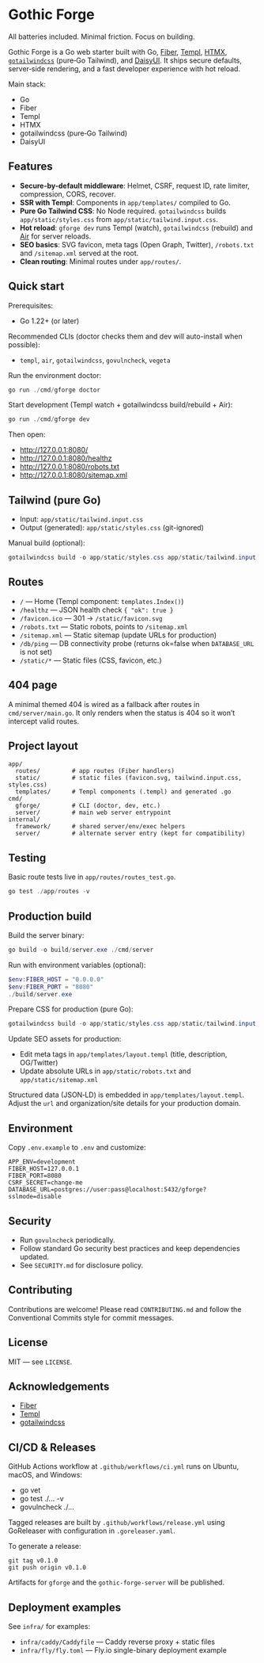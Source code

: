 # Gothic Forge

All batteries included. Minimal friction. Focus on building.

Gothic Forge is a Go web starter built with Go, [Fiber](https://github.com/gofiber/fiber),
[Templ](https://github.com/a-h/templ), [HTMX](https://htmx.org/),
[`gotailwindcss`](https://github.com/gotailwindcss/tailwind) (pure‑Go Tailwind),
and [DaisyUI](https://daisyui.com/). It ships secure defaults, server‑side
rendering, and a fast developer experience with hot reload.

Main stack:

- Go
- Fiber
- Templ
- HTMX
- gotailwindcss (pure‑Go Tailwind)
- DaisyUI

## Features

- **Secure-by-default middleware**: Helmet, CSRF, request ID, rate limiter,
  compression, CORS, recover.
- **SSR with Templ**: Components in `app/templates/` compiled to Go.
- **Pure Go Tailwind CSS**: No Node required. `gotailwindcss` builds
  `app/static/styles.css` from `app/static/tailwind.input.css`.
- **Hot reload**: `gforge dev` runs Templ (watch), `gotailwindcss` (rebuild) and
  [Air](https://github.com/air-verse/air) for server reloads.
- **SEO basics**: SVG favicon, meta tags (Open Graph, Twitter), `/robots.txt`
  and `/sitemap.xml` served at the root.
- **Clean routing**: Minimal routes under `app/routes/`.

## Quick start

Prerequisites:

- Go 1.22+ (or later)

Recommended CLIs (doctor checks them and dev will auto-install when possible):

- `templ`, `air`, `gotailwindcss`, `govulncheck`, `vegeta`

Run the environment doctor:

```powershell
go run ./cmd/gforge doctor
```

Start development (Templ watch + gotailwindcss build/rebuild + Air):

```powershell
go run ./cmd/gforge dev
```

Then open:

- http://127.0.0.1:8080/
- http://127.0.0.1:8080/healthz
- http://127.0.0.1:8080/robots.txt
- http://127.0.0.1:8080/sitemap.xml

## Tailwind (pure Go)

- Input: `app/static/tailwind.input.css`
- Output (generated): `app/static/styles.css` (git-ignored)

Manual build (optional):

```powershell
gotailwindcss build -o app/static/styles.css app/static/tailwind.input.css
```

## Routes

- `/` — Home (Templ component: `templates.Index()`)
- `/healthz` — JSON health check `{ "ok": true }`
- `/favicon.ico` — 301 → `/static/favicon.svg`
- `/robots.txt` — Static robots, points to `/sitemap.xml`
- `/sitemap.xml` — Static sitemap (update URLs for production)
- `/db/ping` — DB connectivity probe (returns ok=false when `DATABASE_URL` is not set)
- `/static/*` — Static files (CSS, favicon, etc.)

## 404 page

A minimal themed 404 is wired as a fallback after routes in
`cmd/server/main.go`. It only renders when the status is 404 so it won’t
intercept valid routes.

## Project layout

```
app/
  routes/         # app routes (Fiber handlers)
  static/         # static files (favicon.svg, tailwind.input.css, styles.css)
  templates/      # Templ components (.templ) and generated .go
cmd/
  gforge/         # CLI (doctor, dev, etc.)
  server/         # main web server entrypoint
internal/
  framework/      # shared server/env/exec helpers
  server/         # alternate server entry (kept for compatibility)
```

## Testing

Basic route tests live in `app/routes/routes_test.go`.

```powershell
go test ./app/routes -v
```

## Production build

Build the server binary:

```powershell
go build -o build/server.exe ./cmd/server
```

Run with environment variables (optional):

```powershell
$env:FIBER_HOST = "0.0.0.0"
$env:FIBER_PORT = "8080"
./build/server.exe
```

Prepare CSS for production (pure Go):

```powershell
gotailwindcss build -o app/static/styles.css app/static/tailwind.input.css
```

Update SEO assets for production:

- Edit meta tags in `app/templates/layout.templ` (title, description, OG/Twitter)
- Update absolute URLs in `app/static/robots.txt` and `app/static/sitemap.xml`

Structured data (JSON‑LD) is embedded in `app/templates/layout.templ`. Adjust
the `url` and organization/site details for your production domain.

## Environment

Copy `.env.example` to `.env` and customize:

```
APP_ENV=development
FIBER_HOST=127.0.0.1
FIBER_PORT=8080
CSRF_SECRET=change-me
DATABASE_URL=postgres://user:pass@localhost:5432/gforge?sslmode=disable
```

## Security

- Run `govulncheck` periodically.
- Follow standard Go security best practices and keep dependencies updated.
- See `SECURITY.md` for disclosure policy.

## Contributing

Contributions are welcome! Please read `CONTRIBUTING.md` and follow the
Conventional Commits style for commit messages.

## License

MIT — see `LICENSE`.

## Acknowledgements

- [Fiber](https://github.com/gofiber/fiber)
- [Templ](https://github.com/a-h/templ)
- [gotailwindcss](https://github.com/gotailwindcss/tailwind)

## CI/CD & Releases

GitHub Actions workflow at `.github/workflows/ci.yml` runs on Ubuntu, macOS,
and Windows:

- go vet
- go test ./... -v
- govulncheck ./...

Tagged releases are built by `.github/workflows/release.yml` using GoReleaser
with configuration in `.goreleaser.yaml`.

To generate a release:

```
git tag v0.1.0
git push origin v0.1.0
```

Artifacts for `gforge` and the `gothic-forge-server` will be published.

## Deployment examples

See `infra/` for examples:

- `infra/caddy/Caddyfile` — Caddy reverse proxy + static files
- `infra/fly/fly.toml` — Fly.io single-binary deployment example
